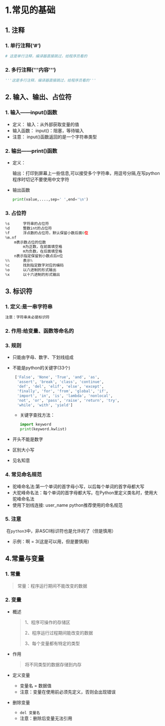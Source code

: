 # 1.常见的基础

## 1. 注释

### 1. 单行注释(‘#’)

```python
# 这是单行注释，编译器直接跳过，给程序员看的 
```

### 2. 多行注释('''内容''')

```python
'''这是多行注释，编译器直接跳过，给程序员看的'''
```



## 2. 输入、输出、占位符

### 1. 输入——input()函数

+ 定义：           输入：从外部获取变量的值
+ 输入函数：   input()：阻塞，等待输入
+ 注意：           input()函数返回的是一个字符串类型

### 2. 输出——print()函数

+ 定义：         

  ​	 输出：打印到屏幕上一些信息,可以接受多个字符串，用逗号分隔,在写python程序时切记不要使用中文字符

+ 输出函数

  ```python
  print(value,....,sep=' ',end='\n')
  ```

### 3. 占位符

```python
%s		字符串的占位符
%d 		整数int的占位符
%f		浮点数的占位符，默认保留小数后面6位
%m.nf
	m表示数占位的位数
		m为正数，在前面填空格
		m为负数，在后面填空格
	n表示指定保留到小数点后n位
%%		表示%
%c		找到指定数字对应的编码
%o		以八进制的形式输出
%x		以十六进制的形式输出
```



## 3. 标识符

### 1. 定义:是一串字符串

```python
注意：字符串未必是标识符
```

### 2. 作用:给变量、函数等命名的

### 3. 规则

+ 只能由字母、数字、下划线组成

+ 不能是python的关键字(33个)

  ```python
   ['False', 'None', 'True', 'and', 'as',
    'assert', 'break', 'class', 'continue',
    'def', 'del', 'elif', 'else', 'except',
    'finally', 'for', 'from', 'global', 'if',
    'import', 'in', 'is', 'lambda', 'nonlocal',
    'not', 'or', 'pass', 'raise', 'return', 'try',
    'while', 'with', 'yield']
  ```

  + 关键字查找方法：

    ```python
    import keyword
    print(keyword.kwlist)
    ```

+ 开头不能是数字

+ 区别大小写

+ 见名知意

### 4. 常见命名规范

+ 驼峰命名法:第一个单词的首字母小写，以后每个单词的首字母都大写
+ 大驼峰命名法：每个单词的首字母都大写。在Python里定义类名时，使用大驼峰命名法
+ 使用下划线连接: user_name  python推荐使用的命名规范

### 5. 注意

​	在`python3`中，非ASCII标识符也是允许的了（但是慎用）

+ 示例：啊 = 3(这是可以用，但是要慎用)

## 4.常量与变量

### 1. 常量

> 常量：程序运行期间不能改变的数据

### 2. 变量

+ 概述

  > 1、程序可操作的存储区                   
  >
  > 2、程序运行过程期间能改变的数据
  >
  >  3、每个变量都有特定的类型            

+ 作用

  > 将不同类型的数据存储到内存           

+ 定义变量

  + 变量名 = 数据值
  + 注意：变量在使用前必须先定义，否则会出现错误

+ 删除变量

  + `del 变量名`
  +  注意：删除后变量无法引用